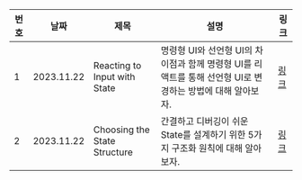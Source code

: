 | 번호 | 날짜       | 제목                         | 설명                                                                                                       | 링크                                                                                              |
| ---- | ---------- | ---------------------------- | ---------------------------------------------------------------------------------------------------------- | ------------------------------------------------------------------------------------------------- |
| 1    | 2023.11.22 | Reacting to Input with State | 명령형 UI와 선언형 UI의 차이점과 함께 명령형 UI를 리액트를 통해 선언형 UI로 변경하는 방법에 대해 알아보자. | [링크](https://www.notion.so/Reacting-to-Input-with-State-1635355aea3145dba29130f06ae8a430?pvs=4) |
| 2    | 2023.11.22 | Choosing the State Structure | 간결하고 디버깅이 쉬운 State를 설계하기 위한 5가지 구조화 원칙에 대해 알아보자.                            | [링크](https://www.notion.so/Choosing-the-State-Structure-6917c16e9fbd458ebf96805d81d22927?pvs=4) |
